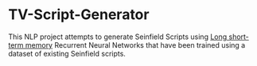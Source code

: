 # TV-Script-Generator

This NLP project attempts to generate Seinfield Scripts using [Long short-term memory](https://en.wikipedia.org/wiki/Long_short-term_memory) Recurrent Neural Networks that have been trained using a dataset of existing Seinfield scripts.
